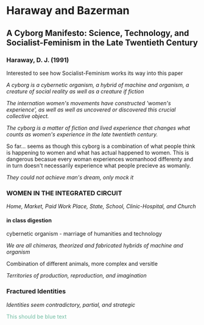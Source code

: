 Haraway and Bazerman
=================

## A Cyborg Manifesto: Science, Technology, and Socialist-Feminism in the Late Twentieth Century ##
### Haraway, D. J. (1991) ###

Interested to see how Socialist-Feminism works its way into this paper

_A cyborg is a cybernetic organism, a hybrid of machine and organism, a creature of social reality as well as a creature if fiction_

_The internation women's movements have constructed 'women's experience', as well as well as uncovered or discovered this crucial collective object._

_The cyborg is a matter of fiction and lived experience that changes what counts as women's experience in the late twentieth century._

So far... seems as though this cyborg is a combination of what people think is happening to women and what has actual happened to women. This is dangerous becasue every woman experiences womanhood differenty and in turn doesn't necessarily experience what people precieve as womanly. 

_They could not achieve man's dream, only mock it_

### WOMEN IN THE INTEGRATED CIRCUIT ###

_Home, Market, Paid Work Place, State, School, Clinic-Hospital, and Church_ 

#### in class digestion ####

cybernetic organism - marriage of humanities and technology

_We are all chimeras, theorized and fabricated hybrids of machine and organism_

Combination of different animals, more complex and versitle 

_Territories of production, reproduction, and imagination_


### Fractured Identities ###
_Identities seem contradictory, partial, and strategic_

<span style="color: #72BDA3;">This should be blue text</span>